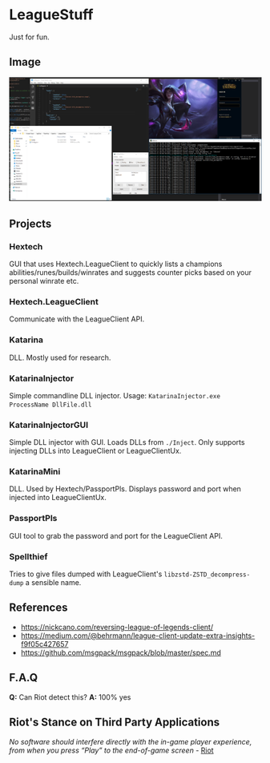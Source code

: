 # LeagueStuff

Just for fun.


## Image

![Katarina](https://raw.githubusercontent.com/Fusion86/LeagueStuff/master/Docs/Katarina.png)


## Projects

### Hextech

GUI that uses Hextech.LeagueClient to quickly lists a champions abilities/runes/builds/winrates
and suggests counter picks based on your personal winrate etc.

### Hextech.LeagueClient

Communicate with the LeagueClient API.

### Katarina

DLL. Mostly used for research.

### KatarinaInjector

Simple commandline DLL injector.
Usage: `KatarinaInjector.exe ProcessName DllFile.dll`

### KatarinaInjectorGUI

Simple DLL injector with GUI. Loads DLLs from `./Inject`.
Only supports injecting DLLs into LeagueClient or LeagueClientUx.

### KatarinaMini

DLL. Used by Hextech/PassportPls. Displays password and port when injected into LeagueClientUx.

### PassportPls

GUI tool to grab the password and port for the LeagueClient API.

### Spellthief

Tries to give files dumped with LeagueClient's `libzstd-ZSTD_decompress-dump` a sensible name.


## References

- https://nickcano.com/reversing-league-of-legends-client/
- https://medium.com/@behrmann/league-client-update-extra-insights-f9f05c427657
- https://github.com/msgpack/msgpack/blob/master/spec.md


## F.A.Q

**Q:** Can Riot detect this?
**A:** 100% yes


## Riot's Stance on Third Party Applications

*No software should interfere directly with the in-game player experience, from when you press “Play” to the end-of-game screen* - [Riot](https://support.riotgames.com/hc/en-us/articles/225266848-Third-Party-Applications)
